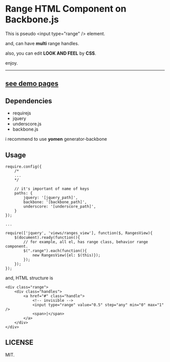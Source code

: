 Range HTML Component on Backbone.js
===============

This is pseudo \<input type="range" /\> element.

and, can have **multi** range handles.

also, you can edit **LOOK AND FEEL** by **CSS**.

enjoy.

---
[see demo pages](http://mosson.github.io/range-component/)
---

## Dependencies

- requirejs
- jquery
- underscore.js
- backbone.js

i recommend to use **yomen** generator-backbone

## Usage



```
require.config({
    /*
    ...
    */
    
    // it's important of name of keys
    paths: {
        jquery: '[jquery_path]',
        backbone: '[backbone_path]',
        underscore: '[underscore_path]',
    }
});

...

require(['jquery', 'views/ranges_view'], function($, RangesView){
    $(document).ready(function(){
    	// for example, all el, has range class, behavior range component.
        $(".range").each(function(){
            new RangesView({el: $(this)});
        });
    });
});
```

and, HTML structure is 


```
<div class="range">
	<div class="handles">
	    <a href="#" class="handle">
	    	<!-- invisible -->
	        <input type="range" value="0.5" step="any" min="0" max="1" />
	        <span>|</span>
	    </a>
	</div>
</div>
```


## LICENSE

MIT.